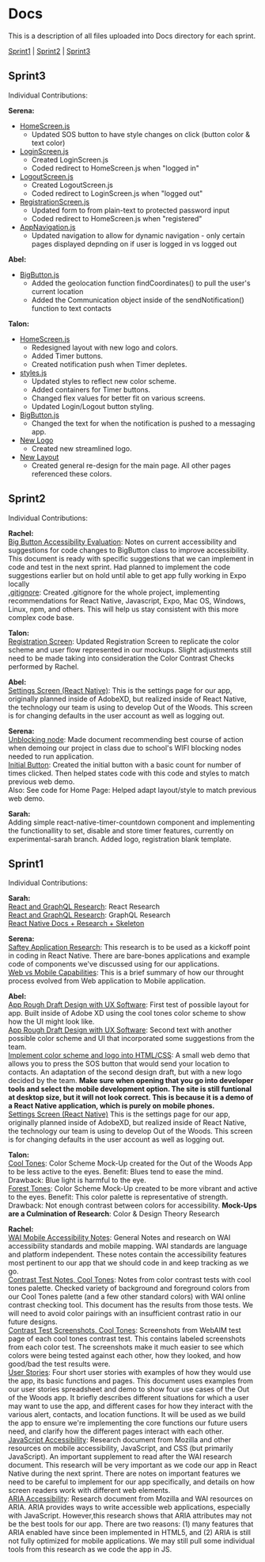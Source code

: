 # Docs
This is a description of all files uploaded into Docs directory for each sprint.

[Sprint1](#sprint1) | [Sprint2](#sprint2) | [Sprint3](#sprint3)

## Sprint3
Individual Contributions:

**Serena:**<br>
* [HomeScreen.js](../App/foo-app/screens/HomeScreen.js)
    * Updated SOS button to have style changes on click (button color & text color)
* [LoginScreen.js](../App/foo-app/screens/LoginScreen.js)
    * Created LoginScreen.js
    * Coded redirect to HomeScreen.js when "logged in"
* [LogoutScreen.js](../App/foo-app/screens/LogoutScreen.js)
    * Created LogoutScreen.js
    * Coded redirect to LoginScreen.js when "logged out"
* [RegistrationScreen.js](../App/foo-app/screens/RegistrationScreen.js)
    * Updated form to from plain-text to protected password input
    * Coded redirect to HomeScreen.js when "registered"
* [AppNavigation.js](../App/foo-app/navigation/AppNavigator.js)
    * Updated navigation to allow for dynamic navigation - only certain pages displayed depnding on if user is logged in vs logged out

**Abel:**<br>
* [BigButton.js](../App/foo-app/components/BigButton.js)
   * Added the geolocation function findCoordinates() to pull the user's current location
   * Added the Communication object inside of the sendNotification() function to text contacts

**Talon:**<br>
* [HomeScreen.js](../App/foo-app/screens/HomeScreen.js)
    * Redesigned layout with new logo and colors.
    * Added Timer buttons.
    * Created notification push when Timer depletes.
* [styles.js](../App/foo-app/styles.js)
    * Updated styles to reflect new color scheme.
    * Added containers for Timer buttons.
    * Changed flex values for better fit on various screens.
    * Updated Login/Logout button styling.
* [BigButton.js](../App/foo-app/components/BigButton.js)
    * Changed the text for when the notification is pushed to a messaging app.
* [New Logo](../App/foo-app/assets/images/2Xlogo.png)
    * Created new streamlined logo.
* [New Layout](../Docs/Sprint3/iPhoneX.png)
    * Created general re-design for the main page. All other pages referenced these colors.


## Sprint2
Individual Contributions:

**Rachel:**<br>
[Big Button Accessibility Evaluation](Sprint2/ButtonAccess.md): Notes on current accessibility and suggestions for code changes to BigButton class to improve accessibility. This document is ready with specific suggestions that we can implement in code and test in the next sprint. Had planned to implement the code suggestions earlier but on hold until able to get app fully working in Expo locally <br>
[.gitignore](../.gitignore): Created .gitignore for the whole project, implementing recommendations for React Native, Javascript, Expo, Mac OS, Windows, Linux, npm, and others. This will help us stay consistent with this more complex code base.<br>

**Talon:**<br>
[Registration Screen](Sprint2/Registration_Screen.PNG): Updated Registration Screen to replicate the color scheme and user flow represented in our mockups. Slight adjustments still need to be made taking into consideration the Color Contrast Checks performed by Rachel.

**Abel:**<br>
[Settings Screen (React Native)](Sprint2/Settings_Screen.PNG): This is the settings page for our app, originally planned inside of AdobeXD, but realized inside of React Native, the technology our team is using to develop Out of the Woods. This screen is for changing defaults in the user account as well as logging out.

**Serena:**<br>
[Unblocking node](Sprint2/sprint2_unblockingnodes.docx): Made document recommending best course of action when demoing our project in class due to school's WIFI blocking nodes needed to run application.<br>
[Initial Button](Sprint2/sprint2_initialbutton.PNG): Created the initial button with a basic count for number of times clicked. Then helped states code with this code and styles to match previous web demo.<br>
Also: See code for Home Page: Helped adapt layout/style to match previous web demo.<br>

**Sarah:**<br>
 Adding simple react-native-timer-countdown component and implementing the functionallity to set, disable and store timer features, currently on experimental-sarah branch. Added logo, registration blank template.

## Sprint1
Individual Contributions:

**Sarah:** <br>
<a href="Sprint1/React_JS_GraphQL_Research.pdf" target="_blank">React and GraphQL Research</a>: React Research<br>
<a href="Sprint1/React_JS_GraphQL_Research.pdf" target="_blank">React and GraphQL Research</a>: GraphQL Research<br>
[React Native Docs + Research + Skeleton](https://github.com/cs3398-s19-klingon-warriors/Out-of-the-Woods/tree/shared/App)

**Serena:** <br>
[Saftey Application Research](Sprint1/sprint1_safetyappresearch.pdf): This research is to be used as a kickoff point in coding in React Native. There are bare-bones applications and example code of components we've discussed using for our applications. <br>
[Web vs Mobile Capabilities](Sprint1/WebVsMobile.txt): This is a brief summary of how our throught process evolved from Web application to Mobile application.

**Abel:** <br>
<a href="Sprint1/TestGif1.gif" target="_blank">App Rough Draft Design with UX Software</a>: First test of possible layout for app. Built inside of Adobe XD using the cool tones color scheme to show how the UI might look like. <br>
<a href="Sprint1/TestGif2.gif" target="_blank">App Rough Draft Design with UX Software</a>: Second text with another possible color scheme and UI that incorporated some suggestions from the team. <br>
<a href="https://cs3398-s19-klingon-warriors.github.io/Out-of-the-Woods/">Implement color scheme and logo into HTML/CSS</a>: A small web demo that allows you to press the SOS button that would send your location to contacts. An adaptation of the second design draft, but with a new logo decided by the team. **Make sure when opening that you go into developer tools and select the mobile development option. The site is still funtional at desktop size, but it will not look correct. This is because it is a demo of a React Native application, which is purely on mobile phones.**<br>
<a href="Sprint2/Settings_Screen.PNG">Settings Screen (React Native)</a> This is the settings page for our app, originally planned inside of AdobeXD, but realized inside of React Native, the technology our team is using to develop Out of the Woods. This screen is for changing defaults in the user account as well as logging out.<br>

**Talon:** <br>
<a href="Sprint1/OOTW_Cool_Tones.jpg" target="_blank">Cool Tones</a>: Color Scheme Mock-Up created for the Out of the Woods App to be less active to the eyes. Benefit: Blues tend to ease the mind. Drawback: Blue light is harmful to the eye.<br>
<a href="Sprint1/OOTW_Forest_Tones.jpg" target="_blank">Forest Tones</a>: Color Scheme Mock-Up created to be more vibrant and active to the eyes. Benefit: This color palette is representative of strength. Drawback: Not enough contrast between colors for accessibility.
**Mock-Ups are a Culmination of Research**: Color & Design Theory Research<br>

**Rachel:** <br>
<a href="Sprint1/WAI mobile accessibility.pdf" target="_blank">WAI Mobile Accessibility Notes</a>: General Notes and research on WAI accessibility standards and mobile mapping. WAI standards are language and platform independent. These notes contain the accessibility features most pertinent to our app that we should code in and keep tracking as we go.<br>
<a href="Sprint1/Color Contrast Check test notes 3.3 pdf.pdf" target="_blank">Contrast Test Notes, Cool Tones</a>: Notes from color contrast tests with cool tones palette. Checked variety of background and foreground colors from our Cool Tones palette (and a few other standard colors) with WAI online contrast checking tool. This document has the results from those tests. We will need to avoid color pairings with an insufficient contrast ratio in our future designs.<br>
<a href="Sprint1/Contrast Tests Screenshots.zip" target="_blank">Contrast Test Screenshots, Cool Tones</a>: Screenshots from WebAIM test page of each cool tones contrast test. This contains labeled screenshots from each color test. The screenshots make it much easier to see which colors were being tested against each other, how they looked, and how good/bad the test results were.<br>
<a href="Sprint1/UserStories.md" target="_blank">User Stories</a>: Four short user stories with examples of how they would use the app, its basic functions and pages. This document uses examples from our user stories spreadsheet and demo to show four use cases of the Out of the Woods app. It briefly describes different situations for which a user may want to use the app, and different cases for how they interact with the various alert, contacts, and location functions. It will be used as we build the app to ensure we're implementing the core functions our future users need, and clarify how the different pages interact with each other.<br>
<a href="Sprint1/JavaScript Accessibility.pdf" target="_blank">JavaScript Accessibility</a>: Research document from Mozilla and other resources on mobile accessibility, JavaScript, and CSS (but primarily JavaScript). An important supplement to read after the WAI research document. This research will be very important as we code our app in React Native during the next sprint. There are notes on important features we need to be careful to implement for our app specifically, and details on how screen readers work with different web elements.<br>
<a href="Sprint1/ARIA Accessibility.pdf" target="_blank">ARIA Accessibility</a>: Research document from Mozilla and WAI resources on ARIA. ARIA provides ways to write accessible web applications, especially with JavaScript. However,this research shows that ARIA attributes may not be the best tools for our app. There are two reasons: (1) many features that ARIA enabled have since been implemented in HTML5, and (2) ARIA is still not fully optimized for mobile applications. We may still pull some individual tools from this research as we code the app in JS.<br>
